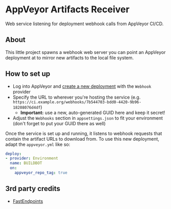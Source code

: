 # AppVeyor Artifacts Receiver

Web service listening for deployment webhook calls from AppVeyor CI/CD.

## About

This little project spawns a webhook web server you can point an AppVeyor deployment at to mirror new artifacts to the local file system.

## How to set up

- Log into AppVeyor and [create a new deployment](https://ci.appveyor.com/environments/new) with the `Webhook` provider
- Specify the URL to wherever you're hosting the service (e.g. `https://ci.example.org/webhooks/7b544703-bdd0-4420-9b96-18208076d4df`)
  - **Important:** use a new, auto-generated GUID here and keep it secret!
- Adjust the `Webhooks` section in `appsettings.json` to fit your environment (don't forget to put your GUID there as well)

Once the service is set up and running, it listens to webhook requests that contain the artifact URLs to download from. To use this new deployment, adapt the `appveyor.yml` like so:

```yml
deploy:
- provider: Environment
  name: BUILDBOT
  on:
    appveyor_repo_tag: true
```

## 3rd party credits

- [FastEndpoints](https://github.com/dj-nitehawk/FastEndpoints)
